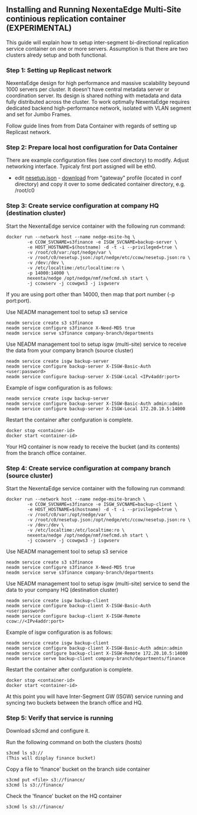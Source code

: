 ## Installing and Running NexentaEdge Multi-Site continious replication container (EXPERIMENTAL)
This guide will explain how to setup inter-segment bi-directional replication service container on one or more servers. Assumption is that there are two clusters alredy setup and both functional.

### Step 1: Setting up Replicast network
NexentaEdge design for high performance and massive scalability beyound 1000 servers per cluster. It doesn't have central metadata server or coordination server. Its design is shared nothing with metadata and data fully distributed across the cluster. To work optimally NexentaEdge requires dedicated backend high-performance network, isolated with VLAN segment and set for Jumbo Frames.

Follow guide lines from from Data Container with regards of setting up Replicast network.

### Step 2: Prepare local host configuration for Data Container
There are example configuration files (see conf directory) to modify. Adjust networking interface. Typicaly first port assigned will be eth0.

* edit [nesetup.json](https://github.com/Nexenta/nedge-dev/blob/master/conf/gateway/nesetup.json) - [download](https://raw.githubusercontent.com/Nexenta/nedge-dev/master/conf/gateway/nesetup.json) from "gateway" profile (located in conf directory) and copy it over to some dedicated container directory, e.g. /root/c0

### Step 3: Create service configuration at company HQ (destination cluster)
Start the NexentaEdge service container with the following run command:
```
docker run --network host --name nedge-msite-hq \
        -e CCOW_SVCNAME=s3finance -e ISGW_SVCNAME=backup-server \
        -e HOST_HOSTNAME=$(hostname) -d -t -i --privileged=true \
        -v /root/c0/var:/opt/nedge/var \
        -v /root/c0/nesetup.json:/opt/nedge/etc/ccow/nesetup.json:ro \
        -v /dev:/dev \
        -v /etc/localtime:/etc/localtime:ro \
        -p 14000:14000 \
        nexenta/nedge /opt/nedge/nmf/nefcmd.sh start \
        -j ccowserv -j ccowgws3 -j isgwserv
```

If you are using port other than 14000, then map that port number (-p port:port).

Use NEADM management tool to setup s3 service

```
neadm service create s3 s3finance
neadm service configure s3finance X-Need-MD5 true
neadm service serve s3finance company-branch/departments
```

Use NEADM management tool to setup isgw (multi-site) service to receive the data from your company branch (source cluster)
```
neadm service create isgw backup-server
neadm service configure backup-server X-ISGW-Basic-Auth <user:password>
neadm service configure backup-server X-ISGW-Local <IPv4addr:port>
```

Example of isgw configuration is as follows:
```
neadm service create isgw backup-server
neadm service configure backup-server X-ISGW-Basic-Auth admin:admin
neadm service configure backup-server X-ISGW-Local 172.20.10.5:14000
```

Restart the container after confguration is complete.
```
docker stop <container-id>
docker start <container-id>
```
Your HQ container is now ready to receive the bucket (and its contents) from the branch office container.

### Step 4: Create service configuration at company branch (source cluster)
Start the NexentaEdge service container with the following run command:
```
docker run --network host --name nedge-msite-branch \
        -e CCOW_SVCNAME=s3finance -e ISGW_SVCNAME=backup-client \
        -e HOST_HOSTNAME=$(hostname) -d -t -i --privileged=true \
        -v /root/c0/var:/opt/nedge/var \
        -v /root/c0/nesetup.json:/opt/nedge/etc/ccow/nesetup.json:ro \
        -v /dev:/dev \
        -v /etc/localtime:/etc/localtime:ro \
        nexenta/nedge /opt/nedge/nmf/nefcmd.sh start \
        -j ccowserv -j ccowgws3 -j isgwserv
```

Use NEADM management tool to setup s3 service

```
neadm service create s3 s3finance
neadm service configure s3finance X-Need-MD5 true
neadm service serve s3finance company-branch/departments
```

Use NEADM management tool to setup isgw (multi-site) service to send the data to your company HQ (destination cluster)
```
neadm service create isgw backup-client
neadm service configure backup-client X-ISGW-Basic-Auth <user:password>
neadm service configure backup-client X-ISGW-Remote ccow://<IPv4addr:port>
```
Example of isgw configuration is as follows:
```
neadm service create isgw backup-client
neadm service configure backup-client X-ISGW-Basic-Auth admin:admin
neadm service configure backup-client X-ISGW-Remote 172.20.10.5:14000
neadm service serve backup-client company-branch/departments/finance
```
Restart the container after confguration is complete.
```
docker stop <container-id>
docker start <container-id>
```

At this point you will have Inter-Segment GW (ISGW) service running and syncing two buckets between the branch office and HQ.

### Step 5: Verify that service is running
Download s3cmd and configure it.

Run the following command on both the clusters (hosts)
```
s3cmd ls s3://
(This will display finance bucket)
```

Copy a file to 'finance' bucket on the branch side container
```
s3cmd put <file> s3://finance/
s3cmd ls s3://finance/
```

Check the 'finance' bucket on the HQ container
```
s3cmd ls s3://finance/

